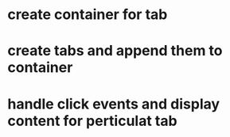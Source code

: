 # create container for tab
# create tabs and append them to container
# handle click events and display content for perticulat tab